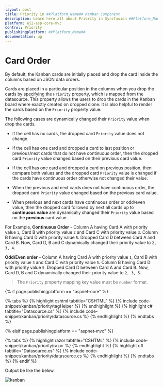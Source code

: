 ```yaml
---
layout: post
title: Priority in ##Platform_Name## Kanban Component
description: Learn here all about Priority in Syncfusion ##Platform_Name## Kanban component of Syncfusion Essential JS 2 and more.
platform: ej2-asp-core-mvc
control: Priority
publishingplatform: ##Platform_Name##
documentation: ug
---
```



# Card Order

By default, the Kanban cards are initially placed and drop the card inside the columns based on JSON data orders.

Cards are placed in a particular position in the columns when you drop the cards by specifying the `Priority` property, which is mapped from the datasource. This property allows the users to drop the cards in the Kanban board where exactly created on dropped clone. It is also helpful to render the cards based on the `Priority` property value.

The following cases are dynamically changed their `Priority` value when drop the cards.

* If the cell has no cards, the dropped card `Priority` value does not change.

* If the cell has one card and dropped a card to last position or previous/next cards that do not have continuous order, then the dropped card `Priority` value changed based on their previous card value.

* If the cell has one card and dropped a card on previous position, then compare both values and the dropped card `Priority` value is changed if the cards have continuous order otherwise not changed their value.

* When the previous and next cards does not have continuous order, the dropped card `Priority` value changed based on the previous card value.

* When previous and next cards have continuous order or odd/even value, then the dropped card followed by next all cards up to **continuous value** are dynamically changed their `Priority` value based on the **previous** card value.

For Example,
**Continuous Order** -
Column A having Card A with priority value `1`, Card B with priority value `2` and Card C with priority value `3`.
Column B having Card D with priority value `5`. Dropped Card D between Card A and Card B. Now, Card D, B and C dynamically changed their priority value to `2, 3, 4`.

**Odd/Even order** -
Column A having Card A with priority value `1`, Card B with priority value `3` and Card C with priority value `5`.
Column B having Card D with priority value `5`. Dropped Card D between Card A and Card B. Now, Card D, B and C dynamically changed their priority value to `2, 3, 5`.

> The `Priority` property mapping key value must be `number` format.

{% if page.publishingplatform == "aspnet-core" %}

{% tabs %}
{% highlight cshtml tabtitle="CSHTML" %}
{% include code-snippet/kanban/priority/tagHelper %}
{% endhighlight %}
{% highlight c# tabtitle="Datasource.cs" %}
{% include code-snippet/kanban/priority/datasource.cs %}
{% endhighlight %}
{% endtabs %}

{% elsif page.publishingplatform == "aspnet-mvc" %}

{% tabs %}
{% highlight razor tabtitle="CSHTML" %}
{% include code-snippet/kanban/priority/razor %}
{% endhighlight %}
{% highlight c# tabtitle="Datasource.cs" %}
{% include code-snippet/kanban/priority/datasource.cs %}
{% endhighlight %}
{% endtabs %}
{% endif %}



Output be like the below.

![kanban](./images/priority.PNG)
